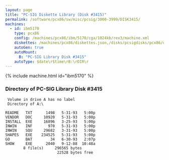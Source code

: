 ```yaml
---
layout: page
title: "PC-SIG Diskette Library (Disk #3415)"
permalink: /software/pcx86/sw/misc/pcsig/3000-3999/DISK3415/
machines:
  - id: ibm5170
    type: pcx86
    config: /machines/pcx86/ibm/5170/cga/1024kb/rev3/machine.xml
    diskettes: /machines/pcx86/diskettes.json,/disks/pcsigdisks/pcx86/diskettes.json
    autoGen: true
    autoMount:
      B: "PC-SIG Library Disk #3415"
    autoType: $date\r$time\rB:\rDIR\r
---
```


{% include machine.html id="ibm5170" %}

### Directory of PC-SIG Library Disk #3415

     Volume in drive A has no label
     Directory of A:\

    README   TXT      1498   5-31-93   5:00p
    VENDOR   DOC     10920   5-31-93   5:00p
    INSTALL  EXE     16896   3-25-93   5:00p
    INWIN    INF       970   5-31-93   5:00p
    INWIN    SQU     29682   3-31-93   5:00p
    SHAPES   EXE    234525   5-31-93   5:00p
    GO       BAT        34   6-30-93   2:07p
    SHOW     EXE      2040   9-12-88  10:48a
            8 file(s)     296565 bytes
                           22528 bytes free
